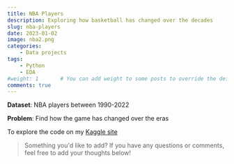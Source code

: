 ```yaml
---
title: NBA Players
description: Exploring how basketball has changed over the decades
slug: nba-players
date: 2023-01-02
image: nba2.png
categories:
    - Data projects
tags:
    - Python
    - EDA
#weight: 1       # You can add weight to some posts to override the default sorting (date descending)
comments: true
---
```


**Dataset**: NBA players between 1990-2022

**Problem**: Find how the game has changed over the eras

To explore the code on my [Kaggle site](https://www.kaggle.com/code/wilomentena/nba-players-eda-svm-visualisations)

> Something you'd like to add? If you have any questions or comments, feel free to add your thoughts below!
